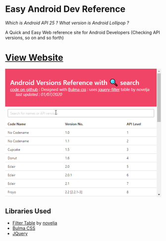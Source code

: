 # Easy Android Dev Reference

*Which is Android API 25 ? What version is Android Lollipop ?*

A Quick and Easy Web reference site for Android Developers (Checking API versions, so on and so forth)

# [View Website](https://monsterbrain.github.io/EasyAndroidDevReference/)
![preview image](preview.gif)


## Libraries Used

- [Filter Table](https://github.com/novelja/filter-table) by [novelja](https://github.com/novelja)
- [Bulma CSS](https://bulma.io/)
- [JQuery](https://jquery.com/)
